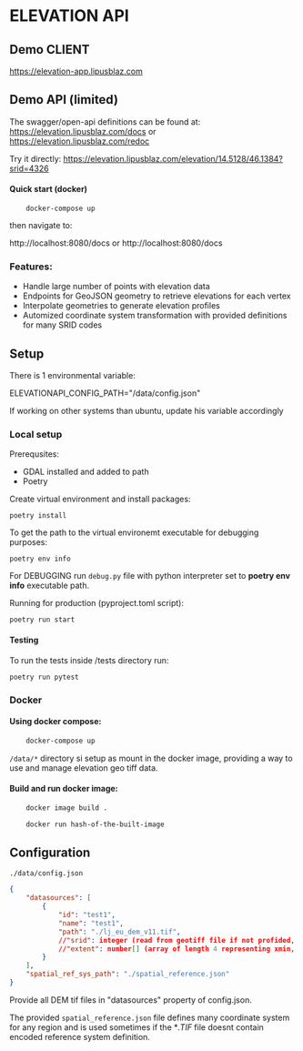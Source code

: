 # ELEVATION API

## Demo CLIENT
https://elevation-app.lipusblaz.com

## Demo API (limited)
The swagger/open-api definitions can be found at:
https://elevation.lipusblaz.com/docs or https://elevation.lipusblaz.com/redoc

Try it directly:
https://elevation.lipusblaz.com/elevation/14.5128/46.1384?srid=4326

#### Quick start (docker)

```
    docker-compose up
```

then navigate to:

http://localhost:8080/docs or http://localhost:8080/docs


### Features:
- Handle large number of points with elevation data
- Endpoints for GeoJSON geometry to retrieve elevations for each vertex
- Interpolate geometries to generate elevation profiles
- Automized coordinate system transformation with provided definitions for many SRID codes

## Setup

There is 1 environmental variable:

ELEVATIONAPI_CONFIG_PATH="/data/config.json"

If working on other systems than ubuntu, update his variable accordingly

### Local setup
Prerequsites:
- GDAL installed and added to path
- Poetry

Create virtual environment and install packages:
```shell
poetry install
```

To get the path to the virtual environemt executable for debugging purposes:

```shell
poetry env info
```

For DEBUGGING run ```debug.py``` file with python interpreter set to **poetry env info** executable path.

Running for production (pyproject.toml script):
```shell
poetry run start
```

#### Testing
To run the tests inside /tests directory run:
```shell
poetry run pytest
```

### Docker

#### Using docker compose:

```sh
    docker-compose up
```

```/data/*``` directory si setup as mount in the docker image, providing a way to use and manage elevation geo tiff data.

#### Build and run docker image:

```sh
    docker image build .
```
```sh
    docker run hash-of-the-built-image
```



## Configuration 

```./data/config.json```

```json
{
    "datasources": [
        {
            "id": "test1",
            "name": "test1",
            "path": "./lj_eu_dem_v11.tif",
            //"srid": integer (read from geotiff file if not profided, otherwise it will be read from spatial_reference.json),
            //"extent": number[] (array of length 4 representing xmin, ymin, xmax, ymax in the coordinate system srid or )
        }
    ],
    "spatial_ref_sys_path": "./spatial_reference.json"
}
```

Provide all DEM tif files in "datasources" property of config.json.

The provided ```spatial_reference.json``` file defines many coordinate system for any region and is used sometimes if the **.*TIF** file doesnt contain encoded reference system definition.

